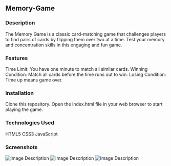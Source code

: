 ## Memory-Game
### Description
The Memory Game is a classic card-matching game that challenges players to find pairs of cards by flipping them over two at a time. Test your memory and concentration skills in this engaging and fun game.

### Features
Time Limit: You have one minute to match all similar cards.
Winning Condition: Match all cards before the time runs out to win.
Losing Condition: Time up means game over.
### Installation
Clone this repository.
Open the index.html file in your web browser to start playing the game.
### Technologies Used
HTML5
CSS3
JavaScript
### Screenshots
![Image Description](image/game1.png)
![Image Description](image/game2.png)
![Image Description](image/game3.png)
